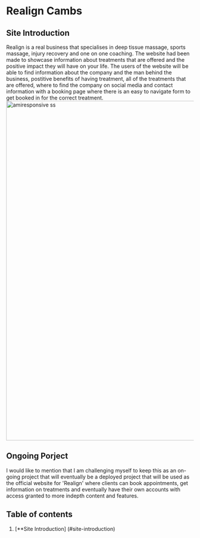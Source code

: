 # Realign Cambs
## Site Introduction <a name="site-introduction"></a>
Realign is a real business that specialises in deep tissue massage, sports massage, injury recovery and one on one coaching. The website had been made to showcase information about treatments that are offered and the positive impact they will have on your life. The users of the website will be able to find information about the company and the man behind the business, postitive benefits of having treatment, all of the treatments that are offered, where to find the company on social media and contact information with a booking page where there is an easy to navigate form to get booked in for the correct treatment.
<img width="913" alt="amiresponsive ss" src="https://github.com/James-Burch/PP1-CI/assets/161542248/59f7f289-5dd3-4daa-a671-c7ba274c8106">
## Ongoing Porject
I would like to mention that I am challenging myself to keep this as an on-going project that will eventually be a deployed project that will be used as the official website for 'Realign' where clients can book appointments, get information on treatments and eventually have their own accounts with access granted to more indepth content and features.
## Table of contents
1. [**Site Introduction] (#site-introduction)
